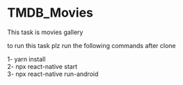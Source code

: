 # TMDB_Movies

This task is movies gallery <br />

to run this task plz run the following commands after clone <br />

1- yarn install  <br />
2- npx react-native start<br />
3- npx react-native run-android
